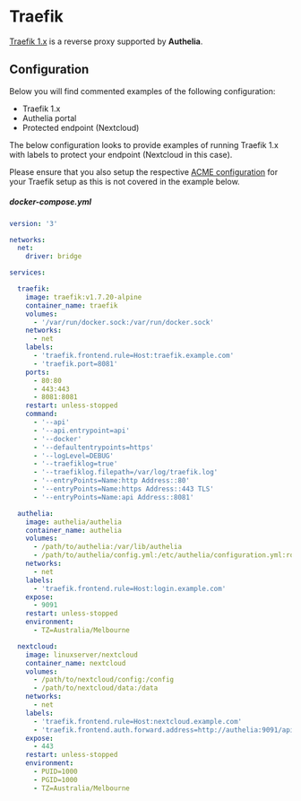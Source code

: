 # Traefik

[Traefik 1.x] is a reverse proxy supported by **Authelia**.

## Configuration

Below you will find commented examples of the following configuration:

* Traefik 1.x
* Authelia portal
* Protected endpoint (Nextcloud)

The below configuration looks to provide examples of running Traefik 1.x with labels to protect your endpoint (Nextcloud in this case).

Please ensure that you also setup the respective [ACME configuration](https://docs.traefik.io/v1.7/configuration/acme/) for your Traefik setup as this is not covered in the example below.

##### docker-compose.yml
```yml
version: '3'

networks:
  net:
    driver: bridge

services:

  traefik:
    image: traefik:v1.7.20-alpine
    container_name: traefik
    volumes:
      - '/var/run/docker.sock:/var/run/docker.sock'
    networks:
      - net
    labels:
      - 'traefik.frontend.rule=Host:traefik.example.com'
      - 'traefik.port=8081'
    ports:
      - 80:80
      - 443:443
      - 8081:8081
    restart: unless-stopped
    command:
      - '--api'
      - '--api.entrypoint=api'
      - '--docker'
      - '--defaultentrypoints=https'
      - '--logLevel=DEBUG'
      - '--traefiklog=true'
      - '--traefiklog.filepath=/var/log/traefik.log'
      - '--entryPoints=Name:http Address::80'
      - '--entryPoints=Name:https Address::443 TLS'
      - '--entryPoints=Name:api Address::8081'

  authelia:
    image: authelia/authelia
    container_name: authelia
    volumes:
      - /path/to/authelia:/var/lib/authelia
      - /path/to/authelia/config.yml:/etc/authelia/configuration.yml:ro
    networks:
      - net
    labels:
      - 'traefik.frontend.rule=Host:login.example.com'
    expose:
      - 9091
    restart: unless-stopped
    environment:
      - TZ=Australia/Melbourne

  nextcloud:
    image: linuxserver/nextcloud
    container_name: nextcloud
    volumes:
      - /path/to/nextcloud/config:/config
      - /path/to/nextcloud/data:/data
    networks:
      - net
    labels:
      - 'traefik.frontend.rule=Host:nextcloud.example.com'
      - 'traefik.frontend.auth.forward.address=http://authelia:9091/api/verify?rd=https://login.example.com/'
    expose:
      - 443
    restart: unless-stopped
    environment:
      - PUID=1000
      - PGID=1000
      - TZ=Australia/Melbourne
```

[Traefik 1.x]: https://docs.traefik.io/v1.7/
